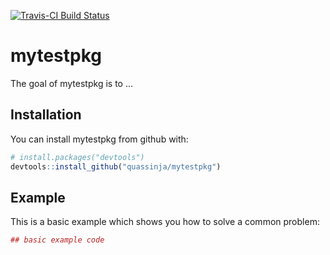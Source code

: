 
<!-- README.md is generated from README.Rmd. Please edit that file -->
[![Travis-CI Build Status](https://travis-ci.org/quassinja/mytestpkg.svg?branch=master)](https://travis-ci.org/quassinja/mytestpkg)

mytestpkg
=========

The goal of mytestpkg is to ...

Installation
------------

You can install mytestpkg from github with:

``` r
# install.packages("devtools")
devtools::install_github("quassinja/mytestpkg")
```

Example
-------

This is a basic example which shows you how to solve a common problem:

``` r
## basic example code
```
